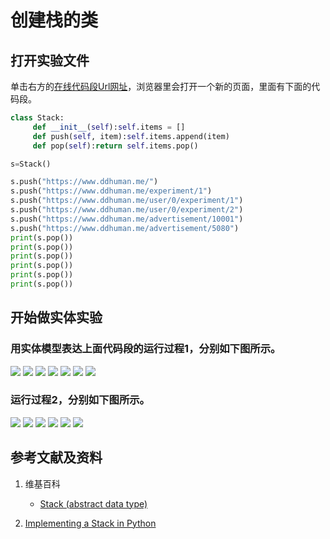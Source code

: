 # 创建栈的类

## 打开实验文件

单击右方的[在线代码段Url网址](http://www.pythontutor.com/visualize.html#code=class%20Stack%3A%0A%20%20%20%20%20def%20__init__%28self%29%3Aself.items%20%3D%20%5B%5D%0A%20%20%20%20%20def%20push%28self,%20item%29%3Aself.items.append%28item%29%0A%20%20%20%20%20def%20pop%28self%29%3Areturn%20self.items.pop%28%29%0A%0As%3DStack%28%29%0A%0As.push%28%22https%3A//www.ddhuman.me/%22%29%0As.push%28%22https%3A//www.ddhuman.me/experiment/1%22%29%0As.push%28%22https%3A//www.ddhuman.me/user/0/experiment/1%22%29%0As.push%28%22https%3A//www.ddhuman.me/user/0/experiment/2%22%29%0As.push%28%22https%3A//www.ddhuman.me/advertisement/10001%22%29%0As.push%28%22https%3A//www.ddhuman.me/advertisement/5080%22%29%0Aprint%28s.pop%28%29%29%0Aprint%28s.pop%28%29%29%0Aprint%28s.pop%28%29%29%0Aprint%28s.pop%28%29%29%0Aprint%28s.pop%28%29%29%0Aprint%28s.pop%28%29%29&cumulative=false&heapPrimitives=nevernest&mode=edit&origin=opt-frontend.js&py=py3anaconda&rawInputLstJSON=%5B%5D&textReferences=false)，浏览器里会打开一个新的页面，里面有下面的代码段。

```python
class Stack:
     def __init__(self):self.items = []
     def push(self, item):self.items.append(item)
     def pop(self):return self.items.pop()

s=Stack()

s.push("https://www.ddhuman.me/")
s.push("https://www.ddhuman.me/experiment/1")
s.push("https://www.ddhuman.me/user/0/experiment/1")
s.push("https://www.ddhuman.me/user/0/experiment/2")
s.push("https://www.ddhuman.me/advertisement/10001")
s.push("https://www.ddhuman.me/advertisement/5080")
print(s.pop())
print(s.pop())
print(s.pop())
print(s.pop())
print(s.pop())
print(s.pop())
```

## 开始做实体实验

### 用实体模型表达上面代码段的运行过程1，分别如下图所示。

![](/images/理解基本的数据结构/创建栈的类/1a1.jpg)
![](/images/理解基本的数据结构/创建栈的类/1a2.jpg)
![](/images/理解基本的数据结构/创建栈的类/1a3.jpg)
![](/images/理解基本的数据结构/创建栈的类/1a4.jpg)
![](/images/理解基本的数据结构/创建栈的类/1a5.jpg)
![](/images/理解基本的数据结构/创建栈的类/1a6.jpg)
![](/images/理解基本的数据结构/创建栈的类/1a7.jpg)

### 运行过程2，分别如下图所示。

![](/images/理解基本的数据结构/创建栈的类/2a1.jpg)
![](/images/理解基本的数据结构/创建栈的类/2a2.jpg)
![](/images/理解基本的数据结构/创建栈的类/2a3.jpg)
![](/images/理解基本的数据结构/创建栈的类/2a4.jpg)
![](/images/理解基本的数据结构/创建栈的类/2a5.jpg)
![](/images/理解基本的数据结构/创建栈的类/2a6.jpg)

## 参考文献及资料

1. 维基百科
	- [Stack (abstract data type)](https://en.wikipedia.org/wiki/Stack_(abstract_data_type)) 

2. [Implementing a Stack in Python](https://runestone.academy/runestone/books/published/pythonds/BasicDS/ImplementingaStackinPython.html) 